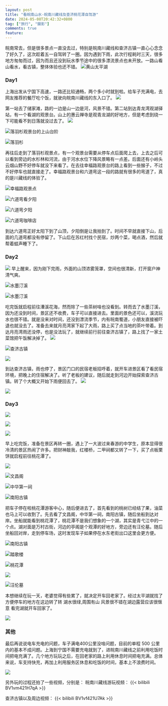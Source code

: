 ```yaml
---
layout: post
title: "看皖南山水-皖南川藏线及查济桃花潭自驾游"
date: 2024-05-08T20:42:32+0800
tag: ["旅行", "摄影"]
comments: true
feature: 
---
```



皖南常去，但是很多景点一直没去过，特别是皖南川藏线和查济古镇一直心心念念了好久了，这次趁着五一自驾转了一圈。因为遇到下雨，此次行程耗时三天，很多地方匆匆而过，因为而且还没到玩水季节途中的很多漂流景点也未开放。一路山看山看水，看古镇，整体体验也还不错。
![黄山太平湖](https://img.isming.me/photo/20240429-17-52.jpg)

<!--more-->


### Day1

上海出发从宁国下高速，一路还比较通畅，两个多小时就到啦。给车子充满电，去网友推荐的餐厅吃个饭，就驶向皖南川藏线的东入口了。
![](https://img.isming.me/photo/IMG_20240427_143158.jpg)

第一站去了储家滩，路的一边是山一边是河，风景不错。第二站到达青龙湾观湖驿站，有一个看湖的观景台。山上的惠云禅寺是观青龙湖的好地方，但是考虑到绕一下可能看不到日落就没过去了。
![](https://img.isming.me/photo/20240427-17.jpg)

![落羽杉观景台的上山台阶](https://img.isming.me/photo/20240427-17-7.jpg)

![落羽杉](https://img.isming.me/photo/IMG_20240427_154143.jpg)

再往后走到了落羽杉观景点，有一个观景台需要从停车点后面爬上去，上去之后可以看到旁边的水杉林和河流，由于河水水位下降风景略有一点差。后面还有小岭头云烟山野不好停车就没下来看了。在去往幸福路观景台的路上看到一些猴子，不过不好停车也就直接走了。幸福路观景台和六道弯这一段的路就有很多的弯道了，真的是川藏线的体验了。

![幸福路观景点](https://img.isming.me/photo/IMG_20240427_173318.jpg)

![六道弯看夕阳](https://img.isming.me/photo/20240427-17-18.jpg)

![六道弯夕阳](https://img.isming.me/photo/IMG_20240427_174257.jpg)

![六道弯咖啡店](https://img.isming.me/photo/20240427-17-24.jpg)

到达六道弯正好太阳下到了山顶，夕阳倒是让我拍到了。时间不早就直接下山，后面的几道弯都没有停留了。下山后在苏红村找个民宿，炒两个菜，喝点酒，然后就帮着蛙声睡下了。

### Day2 

![](https://img.isming.me/photo/20240428-17.jpg)
早上醒来，因为刚下完雨，外面的山顶浓雾笼罩，空间也很清新，打开窗户神清气爽。

![水墨汀溪](https://img.isming.me/photo/20240428-17-42.jpg)

![水墨汀溪](https://img.isming.me/photo/IMG_20240428_103901.jpg)


吃完饭就启程前往漕溪花海，然而除了一些茶树啥也没看到。转而去了水墨汀溪，因为还没到时间，景区还不收费，车子可以直接进去。里面的景色还可以，溪流玩水也很不错。就是没来对时间，还没到漂流季节，内有皖南蜀道，小朋友直接被吓退也就没去了。准备去来就月亮湾家下起了大雨，路上买了点当地的茶叶带着。到达月亮湾雨还没停，也是没法玩了，就继续前行前往查济古镇了，路上找了一家土菜馆把午饭解决掉了。
![](https://img.isming.me/photo/IMG_20240428_121737.jpg)

![查济古镇](https://img.isming.me/photo/20240428-17-52.jpg)

![](https://img.isming.me/photo/20240428-17-114.jpg)

到达查济古镇，雨也停了，景区门口的民宿老板招呼着，就开车进景区看了看民宿环境，把晚上的住宿解决了。听了老板的建议，随后就走到河边开始探索查济古镇。转了个大概又开始下雨便回去了。
![](https://img.isming.me/photo/IMG_20240429_093156.jpg)

![](https://img.isming.me/photo/IMG_20240428_181549.jpg)


### Day3 

![](https://img.isming.me/photo/IMG_20240429_092909.jpg)

![](https://img.isming.me/photo/IMG_20240429_093710.jpg)

![](https://img.isming.me/photo/IMG_20240429_093056.jpg)


早上吃完饭，准备在景区再转一圈，遇上了一大波过来春游的中学生，原本显得很冷清的景区热闹了许多。把财神敲我，红楼桥，二甲祠都又转了一下，买了点板栗饼就启程前往桃花潭了。

![](https://img.isming.me/photo/IMG_20240429_092719.jpg)

![文昌阁](https://img.isming.me/photo/20240429-17-2.jpg)

![中华第一祠](https://img.isming.me/photo/20240429-17-5.jpg)

![南阳古镇](https://img.isming.me/photo/20240429-17-10.jpg)

把车子停在啦桃花潭游客中心，随后便进去了，首先看到的桃树已经结了果，油菜也马上可以收割了。先去看了文昌阁，中华第一祠，南阳古镇，随后坐船到达对岸。坐船就能看到桃花潭了，桃花潭不是我们想象的一个湖，其实是青弋江中的一个点。湖对面是万村古街，河边的亭阁是个观潭的好地方，旁边还有汪伦墓。随后坐船回对岸，走到停车场，这时发现车子如果停在水东老街出口这里会更方便。

![南阳古镇](https://img.isming.me/photo/20240429-17-16.jpg)

![踏歌楼](https://img.isming.me/photo/20240429-17-20.jpg)

![桃花潭](https://img.isming.me/photo/20240429-17-24.jpg)

![](https://img.isming.me/photo/20240429-17-28.jpg)

![汪伦墓](https://img.isming.me/photo/20240429-17-33.jpg)


本想继续在玩一天，老婆觉得有些累了，就决定开车回老家了。经过太平湖就找了方便停车的地方在这边转了转 湖水很绿,周围有山 风景很不错在湖边露营应该很惬意 看完湖就开车回家了。

![](https://img.isming.me/photo/20240429-17-50.jpg)


### 其他

最后再说说电车充电的问题，车子满电400公里没啥问题，目前的单程 500 公里内的基本不成问题。上海到宁国不需要充电就到了，进皖南川藏线之前利用吃饭时间把电充满了。几个地方玩玩之后，在回老家的路上利用休息时间把电充满。总体来说，车支持快充，再加上利用服务区休息和吃饭的时间，基本上不浪费时间。

![](https://img.isming.me/photo/IMG_20240429_150856.jpg)

另外玩的过程还拍了一些视频，分别是：
皖南川藏线游玩视频：
{{< bilibili BV1vm421H7qA >}}

查济古镇以及周边视频：
{{< bilibili BV1vf421U7Ak >}}
